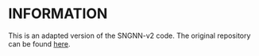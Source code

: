 # INFORMATION
This is an adapted version of the SNGNN-v2 code. The original repository can be found [here](https://github.com/gnns4hri/sngnnv2).